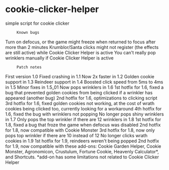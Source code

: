 # cookie-clicker-helper
simple script for cookie clicker
 
         Known bugs


 Turn on defocus, or the game might freeze when returned to focus after more than 2 minutes
 Krumblor/Santa clicks might not register (the effects are still active) while Cookie Clicker Helper is active
 You can't really pop wrinklers manually if Cookie Clicker Helper is active



         Patch notes


 First version 1.0
 Fixed crashing in 1.1
 Now 2x faster in 1.2
 Golden cookie support in 1.3
 Reindeer support in 1.4
 Boosted click speed from 5ms to 4ms in 1.5
 Minor fixes in 1.5_01
 Now pops wrinklers in 1.6
 1st hotfix for 1.6, fixed a bug that prevented golden cookies from being clicked if a wrinkler has appeared (another bug)
 2nd hotfix for 1.6, optimizations to clicking script
 3rd hotfix for 1.6, fixed golden cookies not working, at the cost of wrath cookies being clicked too, currently looking for a workaround
 4th hotfix for 1.6, fixed the bug with wrinklers not popping
 No longer pops shiny wrinklers in 1.7
 Only pops the top wrinkler if there are 12 wrinklers in 1.8
 1st hotfix for 1.8, fixed a bug that froze the game when defocus was disabled
 2nd hotfix for 1.8, now compatible with Cookie Monster
 3rd hotfix for 1.8, now only pops top wrinkler if there are 10 instead of 12
 No longer clicks wrath cookies in 1.9
 1st hotfix for 1.9, reindeers weren't being popped
 2nd hotfix for 1.9, now compatible with these add-ons: Cookie Garden Helper, Cookie Monster, Agronomicon, Crustulum, Fortune Cookie, Heavenly Calculator*, and Shortcuts.
 *add-on has some limitations not related to Cookie Clicker Helper
